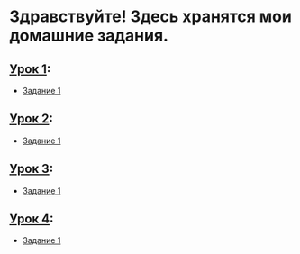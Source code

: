# Здравствуйте! Здесь хранятся мои домашние задания.

## [Урок 1](Homework%201/HW1):
- [Задание 1](https://github.com/medpsyit/homeworks6/blob/main/Homework%201/HW1/mainwindow.cpp)
## [Урок 2](Homework%202/stopwatch):
- [Задание 1](https://github.com/medpsyit/homeworks6/blob/main/Homework%202/stopwatch/mainwindow.cpp)
## [Урок 3](Homework3/08_PreDataBase):
- [Задание 1](https://github.com/medpsyit/homeworks6/blob/main/Homework3/08_PreDataBase/mainwindow.cpp)
## [Урок 4](Homework4/PreUDPsocket):
- [Задание 1](https://github.com/medpsyit/homeworks6/blob/main/Homework4/PreUDPsocket/mainwindow.cpp)
